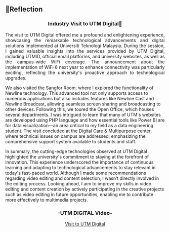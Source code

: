 ## 💭Reflection
<h3 align="center">Industry Visit to UTM Digital🏢</h3>
<p align= "justify">
The visit to UTM Digital offered me a profound and enlightening experience, showcasing the remarkable technological advancements and digital solutions implemented at Universiti Teknologi Malaysia. During the session, I gained valuable insights into the services provided by UTM Digital, including UTMID, official email platforms, and university websites, as well as the campus-wide WiFi coverage. The announcement about the implementation of WiFi 6 next year to enhance connectivity was particularly exciting, reflecting the university's proactive approach to technological upgrades.

We also visited the Sangfor Room, where I explored the functionality of Newline technology. This advanced tool not only supports access to numerous applications but also includes features like Newline Cast and Newline Broadcast, allowing seamless screen sharing and broadcasting to other devices. Following this, we toured the Open Office, which houses several departments. I was intrigued to learn that many of UTM's websites are developed using PHP language and how essential tools like Power BI are for data visualization—an area critical to my field as a data engineering student. The visit concluded at the Digital Care & Multipurpose center, where technical issues on campus are addressed, emphasizing the comprehensive support system available to students and staff.

In summary, the cutting-edge technologies observed at UTM Digital highlighted the university's commitment to staying at the forefront of innovation. This experience underscored the importance of continuous learning and adapting to technological advancements to stay relevant in today's fast-paced world. Although I made some recommendations regarding video editing and content selection, I wasn’t directly involved in the editing process. Looking ahead, I aim to improve my skills in video editing and content creation by actively participating in the creative projects such as video editing in future opportunities, enabling me to contribute more effectively to multimedia projects.
<div align="center">
  <h3>-UTM DIGITAL Video-</h3>
  <a href="https://youtu.be/wEyn7D3ID_c">Visit to UTM Digital</a>
</div>
</p>

